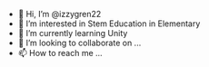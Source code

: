 - 👋 Hi, I’m @izzygren22
- 👀 I’m interested in Stem Education in Elementary
- 🌱 I’m currently learning Unity
- 💞️ I’m looking to collaborate on ...
- 📫 How to reach me ...

<!---
izzygren22/izzygren22 is a ✨ special ✨ repository because its `README.md` (this file) appears on your GitHub profile.
You can click the Preview link to take a look at your changes.
--->
